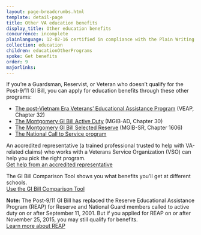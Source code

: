 ```yaml
---
layout: page-breadcrumbs.html
template: detail-page
title: Other VA education benefits
display_title: Other education benefits
concurrence: incomplete
plainlanguage: 12-02-16 certified in compliance with the Plain Writing Act
collection: education
children: educationOtherPrograms
spoke: Get benefits
order: 9
majorlinks:
---
```


<div class="va-introtext">

If you’re a Guardsman, Reservist, or Veteran who doesn’t qualify for the Post-9/11 GI Bill, you can apply for education benefits through these other programs:

</div>

- [The post-Vietnam Era Veterans’ Educational Assistance Program](/education/other-va-education-benefits/veap/) (VEAP, Chapter 32)
- [The Montgomery GI Bill Active Duty](/education/about-gi-bill-benefits/montgomery-active-duty/) (MGIB-AD, Chapter 30)
- [The Montgomery GI Bill Selected Reserve](/education/about-gi-bill-benefits/montgomery-selected-reserve/) (MGIB-SR, Chapter 1606)
- [The National Call to Service program](/education/other-va-education-benefits/national-call-to-service-program/)

An accredited representative (a trained professional trusted to help with VA-related claims) who works with a Veterans Service Organization (VSO) can help you pick the right program. <br>[Get help from an accredited representative](/disability/get-help-filing-claim/)

The GI Bill Comparison Tool shows you what benefits you’ll get at different schools. <br>[Use the GI Bill Comparison Tool](/gi-bill-comparison-tool)

**Note:** The Post-9/11 GI Bill has replaced the Reserve Educational Assistance Program (REAP) for Reserve and National Guard members called to active duty on or after September 11, 2001. But if you applied for REAP on or after November 25, 2015, you may still qualify for benefits. <br>[Learn more about REAP](/education/other-va-education-benefits/reap/)
